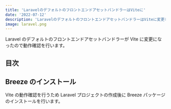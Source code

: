 ```yaml
---
title: 'LaravelのデフォルトのフロントエンドアセットバンドラーはViteに'
date: '2022-07-12'
description: 'LaravelのデフォルトのフロントエンドアセットバンドラーはViteに変更したので動作確認をしています。'
image: laravel.png
---
```


Laravel のデフォルトのフロントエンドアセットバンドラーが Vite に変更になったので動作確認を行います。

## 目次

<script async src="https://pagead2.googlesyndication.com/pagead/js/adsbygoogle.js?client=ca-pub-8739039484788204" crossorigin="anonymous"></script><ins class="adsbygoogle" style="display:block; text-align:center;" data-ad-layout="in-article" data-ad-format="fluid" data-ad-client="ca-pub-8739039484788204" data-ad-slot="7101648019"></ins><script>(adsbygoogle = window.adsbygoogle || []).push({});</script>

## Breeze のインストール

Vite の動作確認を行うため Laravel プロジェクトの作成後に Breeze パッケージのインストールを行います。